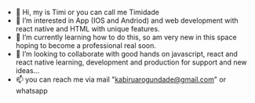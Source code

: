 - 👋 Hi, my is Timi or you can call me Timidade
- 👀 I’m interested in App (IOS and Andriod) and web development with react native and HTML with unique features.
- 🌱 I’m currently learning how to do this, so am very new in this space hoping to become a professional real soon.
- 💞️ I’m looking to collaborate with good hands on javascript, react and react native learning, development and production for support and new ideas...
- 📫 you can reach me via mail "kabiruarogundade@gmail.com" or whatsapp

<!---
Timidade/Timidade is a ✨ special ✨ repository because its `README.md` (this file) appears on your GitHub profile.
You can click the Preview link to take a look at your changes.
--->
